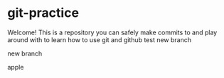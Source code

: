 # git-practice

Welcome! This is a repository you can safely make commits to and play around with to learn how to use git and github
test new branch

new branch


apple

